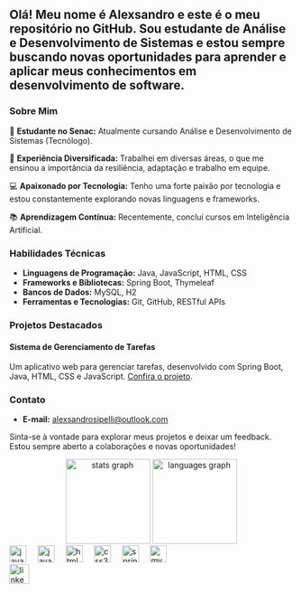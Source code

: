 <h2 align="left">Olá! Meu nome é Alexsandro e este é o meu repositório no GitHub. Sou estudante de Análise e Desenvolvimento de Sistemas e estou sempre buscando novas oportunidades para aprender e aplicar meus conhecimentos em desenvolvimento de software.</h2>

### Sobre Mim

🌱 **Estudante no Senac:** Atualmente cursando Análise e Desenvolvimento de Sistemas (Tecnólogo).

💼 **Experiência Diversificada:** Trabalhei em diversas áreas, o que me ensinou a importância da resiliência, adaptação e trabalho em equipe.

💻 **Apaixonado por Tecnologia:** Tenho uma forte paixão por tecnologia e estou constantemente explorando novas linguagens e frameworks.

📚 **Aprendizagem Contínua:** Recentemente, concluí cursos em Inteligência Artificial.

### Habilidades Técnicas

- **Linguagens de Programação:** Java, JavaScript, HTML, CSS
- **Frameworks e Bibliotecas:** Spring Boot, Thymeleaf
- **Bancos de Dados:** MySQL, H2
- **Ferramentas e Tecnologias:** Git, GitHub, RESTful APIs

### Projetos Destacados

#### Sistema de Gerenciamento de Tarefas
Um aplicativo web para gerenciar tarefas, desenvolvido com Spring Boot, Java, HTML, CSS e JavaScript. 
[Confira o projeto](#).

### Contato

- **E-mail:** alexsandrosipelli@outlook.com  
 

Sinta-se à vontade para explorar meus projetos e deixar um feedback. Estou sempre aberto a colaborações e novas oportunidades!

<div align="center">
  <img src="https://github-readme-stats.vercel.app/api?username=alexsandrosipelli&hide_title=false&hide_rank=false&show_icons=true&include_all_commits=true&count_private=true&disable_animations=false&theme=dracula&locale=en&hide_border=false" height="150" alt="stats graph"  />
  <img src="https://github-readme-stats.vercel.app/api/top-langs?username=alexsandrosipelli&locale=en&hide_title=false&layout=compact&card_width=320&langs_count=5&theme=dracula&hide_border=false" height="150" alt="languages graph"  />
</div>

 

<div align="left">
  <img src="https://cdn.jsdelivr.net/gh/devicons/devicon/icons/java/java-original.svg" height="30" alt="java logo"  />
  <img width="12" />
  <img src="https://cdn.jsdelivr.net/gh/devicons/devicon/icons/javascript/javascript-original.svg" height="30" alt="javascript logo"  />
  <img width="12" />
  <img src="https://cdn.jsdelivr.net/gh/devicons/devicon/icons/html5/html5-original.svg" height="30" alt="html5 logo"  />
  <img width="12" />
  <img src="https://cdn.jsdelivr.net/gh/devicons/devicon/icons/css3/css3-original.svg" height="30" alt="css3 logo"  />
  <img width="12" />
  <img src="https://cdn.jsdelivr.net/gh/devicons/devicon/icons/spring/spring-original.svg" height="30" alt="spring logo"  />
  <img width="12" />
  <img src="https://cdn.jsdelivr.net/gh/devicons/devicon/icons/mysql/mysql-original.svg" height="30" alt="mysql logo"  />
  <img width="12" />
</div>

<div align="left">
 
  <a href="https://www.linkedin.com/in/alexsandro-sipelli/" target="_blank">
    <img src="https://img.shields.io/static/v1?message=LinkedIn&logo=linkedin&label=&color=0077B5&logoColor=white&labelColor=&style=for-the-badge" height="35" alt="linkedin logo"  />
  </a>
</div>

 

 

